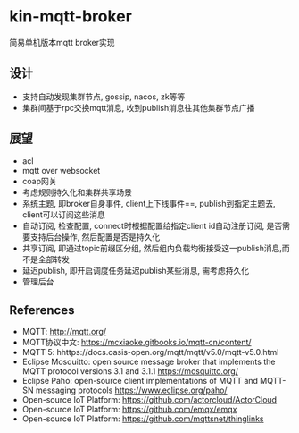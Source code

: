 # kin-mqtt-broker

简易单机版本mqtt broker实现

## 设计

* 支持自动发现集群节点, gossip, nacos, zk等等
* 集群间基于rpc交换mqtt消息, 收到publish消息往其他集群节点广播

## 展望

* acl
* mqtt over websocket
* coap网关
* 考虑规则持久化和集群共享场景
* 系统主题, 即broker自身事件, client上下线事件==, publish到指定主题去, client可以订阅这些消息
* 自动订阅, 检查配置, connect时根据配置给指定client id自动注册订阅, 是否需要支持后台操作, 然后配置是否是持久化
* 共享订阅, 即通过topic前缀区分组, 然后组内负载均衡接受这一publish消息,而不是全部转发
* 延迟publish, 即开启调度任务延迟publish某些消息, 需考虑持久化
* 管理后台

## References

* MQTT: http://mqtt.org/
* MQTT协议中文: https://mcxiaoke.gitbooks.io/mqtt-cn/content/
* MQTT 5: hhttps://docs.oasis-open.org/mqtt/mqtt/v5.0/mqtt-v5.0.html
* Eclipse Mosquitto: open source message broker that implements the MQTT protocol versions 3.1 and
  3.1.1 https://mosquitto.org/
* Eclipse Paho: open-source client implementations of MQTT and MQTT-SN messaging protocols https://www.eclipse.org/paho/
* Open-source IoT Platform: https://github.com/actorcloud/ActorCloud
* Open-source IoT Platform: https://github.com/emqx/emqx
* Open-source IoT Platform: https://github.com/mqttsnet/thinglinks